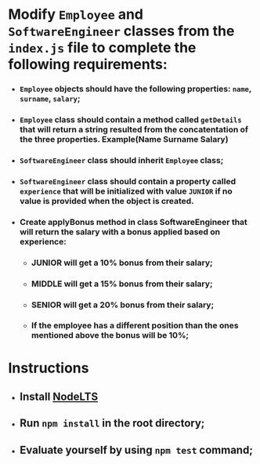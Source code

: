 # Modify `Employee` and `SoftwareEngineer` classes from the `index.js` file to complete the following requirements:
- ### `Employee` objects should have the following properties: `name`, `surname`, `salary`;
- ### `Employee` class should contain a method called `getDetails` that will return a string resulted from the concatentation of the three properties. Example(Name Surname Salary)
- ### `SoftwareEngineer` class should inherit `Employee` class;
- ### `SoftwareEngineer` class should contain a property called `experience` that will be initialized with value `JUNIOR` if no value is provided when the object is created.
- ### Create applyBonus method in class SoftwareEngineer that will return the salary with a bonus applied based on experience:
    + ### JUNIOR will get a 10% bonus from their salary;
    + ### MIDDLE will get a 15% bonus from their salary;
    + ### SENIOR will get a 20% bonus from their salary;
    + ### If the employee has a different position than the ones mentioned above the bonus will be 10%;

# Instructions 
- ## Install [NodeLTS](https://nodejs.org/en/)
- ## Run `npm install` in the root directory;
- ## Evaluate yourself by using `npm test` command;